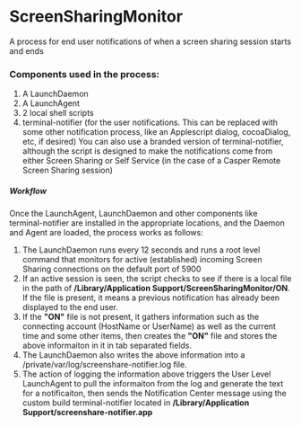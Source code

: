 ScreenSharingMonitor
====================

A process for end user notifications of when a screen sharing session starts and ends

### Components used in the process:  
1. A LaunchDaemon  
2. A LaunchAgent
2. 2 local shell scripts  
3. terminal-notifier (for the user notifications. This can be replaced with some other notification process, like an Applescript dialog, cocoaDialog, etc, if desired) You can also use a branded version of terminal-notifier, although the script is designed to make the notifications come from either Screen Sharing or Self Service (in the case of a Casper Remote Screen Sharing session)

##### Workflow
Once the LaunchAgent, LaunchDaemon and other components like terminal-notifier are installed in the appropriate locations, and the Daemon and Agent are loaded, the process works as follows:

1. The LaunchDaemon runs every 12 seconds and runs a root level command that monitors for active (established) incoming Screen Sharing connections on the default port of 5900
2. If an active session is seen, the script checks to see if there is a local file in the path of **/Library/Application Support/ScreenSharingMonitor/ON**. If the file is present, it means a previous notification has already been displayed to the end user.
3. If the **"ON"** file is not present, it gathers information such as the connecting account (HostName or UserName) as well as the current time and some other items, then creates the **"ON"** file and stores the above informaiton in it in tab separated fields.
4. The LaunchDaemon also writes the above information into a /private/var/log/screenshare-notifier.log file.
5. The action of logging the information above triggers the User Level LaunchAgent to pull the informaiton from the log and generate the text for a notificaiton, then sends the Notification Center message using the custom build terminal-notifier located in **/Library/Application Support/screenshare-notifier.app**

